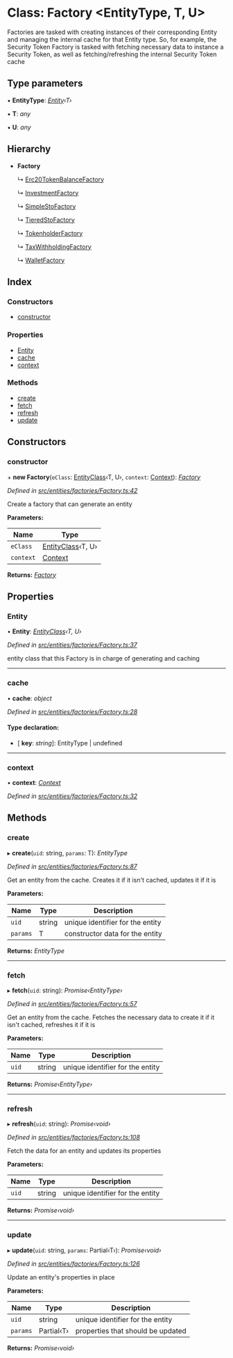 # Class: Factory <**EntityType, T, U**>

Factories are tasked with creating instances of their corresponding Entity and managing the internal cache for that Entity type.
So, for example, the Security Token Factory is tasked with fetching necessary data to instance a Security Token,
as well as fetching/refreshing the internal Security Token cache

## Type parameters

▪ **EntityType**: *[Entity](_entities_entity_.entity.md)‹T›*

▪ **T**: *any*

▪ **U**: *any*

## Hierarchy

* **Factory**

  ↳ [Erc20TokenBalanceFactory](_entities_factories_erc20tokenbalancefactory_.erc20tokenbalancefactory.md)

  ↳ [InvestmentFactory](_entities_factories_investmentfactory_.investmentfactory.md)

  ↳ [SimpleStoFactory](_entities_factories_simplestofactory_.simplestofactory.md)

  ↳ [TieredStoFactory](_entities_factories_tieredstofactory_.tieredstofactory.md)

  ↳ [TokenholderFactory](_entities_factories_tokenholderfactory_.tokenholderfactory.md)

  ↳ [TaxWithholdingFactory](_entities_factories_taxwithholdingfactory_.taxwithholdingfactory.md)

  ↳ [WalletFactory](_entities_factories_walletfactory_.walletfactory.md)

## Index

### Constructors

* [constructor](_entities_factories_factory_.factory.md#constructor)

### Properties

* [Entity](_entities_factories_factory_.factory.md#entity)
* [cache](_entities_factories_factory_.factory.md#cache)
* [context](_entities_factories_factory_.factory.md#context)

### Methods

* [create](_entities_factories_factory_.factory.md#create)
* [fetch](_entities_factories_factory_.factory.md#fetch)
* [refresh](_entities_factories_factory_.factory.md#refresh)
* [update](_entities_factories_factory_.factory.md#update)

## Constructors

###  constructor

\+ **new Factory**(`eClass`: [EntityClass](../interfaces/_entities_factories_factory_.entityclass.md)‹T, U›, `context`: [Context](_context_.context.md)): *[Factory](_entities_factories_factory_.factory.md)*

*Defined in [src/entities/factories/Factory.ts:42](https://github.com/PolymathNetwork/polymath-sdk/blob/45453ad/src/entities/factories/Factory.ts#L42)*

Create a factory that can generate an entity

**Parameters:**

Name | Type |
------ | ------ |
`eClass` | [EntityClass](../interfaces/_entities_factories_factory_.entityclass.md)‹T, U› |
`context` | [Context](_context_.context.md) |

**Returns:** *[Factory](_entities_factories_factory_.factory.md)*

## Properties

###  Entity

• **Entity**: *[EntityClass](../interfaces/_entities_factories_factory_.entityclass.md)‹T, U›*

*Defined in [src/entities/factories/Factory.ts:37](https://github.com/PolymathNetwork/polymath-sdk/blob/45453ad/src/entities/factories/Factory.ts#L37)*

entity class that this Factory is in charge of generating and caching

___

###  cache

• **cache**: *object*

*Defined in [src/entities/factories/Factory.ts:28](https://github.com/PolymathNetwork/polymath-sdk/blob/45453ad/src/entities/factories/Factory.ts#L28)*

#### Type declaration:

* \[ **key**: *string*\]: EntityType | undefined

___

###  context

• **context**: *[Context](_context_.context.md)*

*Defined in [src/entities/factories/Factory.ts:32](https://github.com/PolymathNetwork/polymath-sdk/blob/45453ad/src/entities/factories/Factory.ts#L32)*

## Methods

###  create

▸ **create**(`uid`: string, `params`: T): *EntityType*

*Defined in [src/entities/factories/Factory.ts:87](https://github.com/PolymathNetwork/polymath-sdk/blob/45453ad/src/entities/factories/Factory.ts#L87)*

Get an entity from the cache. Creates it if it isn't cached, updates it if it is

**Parameters:**

Name | Type | Description |
------ | ------ | ------ |
`uid` | string | unique identifier for the entity |
`params` | T | constructor data for the entity  |

**Returns:** *EntityType*

___

###  fetch

▸ **fetch**(`uid`: string): *Promise‹EntityType›*

*Defined in [src/entities/factories/Factory.ts:57](https://github.com/PolymathNetwork/polymath-sdk/blob/45453ad/src/entities/factories/Factory.ts#L57)*

Get an entity from the cache. Fetches the necessary data to create it if it isn't cached, refreshes it if it is

**Parameters:**

Name | Type | Description |
------ | ------ | ------ |
`uid` | string | unique identifier for the entity  |

**Returns:** *Promise‹EntityType›*

___

###  refresh

▸ **refresh**(`uid`: string): *Promise‹void›*

*Defined in [src/entities/factories/Factory.ts:108](https://github.com/PolymathNetwork/polymath-sdk/blob/45453ad/src/entities/factories/Factory.ts#L108)*

Fetch the data for an entity and updates its properties

**Parameters:**

Name | Type | Description |
------ | ------ | ------ |
`uid` | string | unique identifier for the entity  |

**Returns:** *Promise‹void›*

___

###  update

▸ **update**(`uid`: string, `params`: Partial‹T›): *Promise‹void›*

*Defined in [src/entities/factories/Factory.ts:126](https://github.com/PolymathNetwork/polymath-sdk/blob/45453ad/src/entities/factories/Factory.ts#L126)*

Update an entity's properties in place

**Parameters:**

Name | Type | Description |
------ | ------ | ------ |
`uid` | string | unique identifier for the entity |
`params` | Partial‹T› | properties that should be updated  |

**Returns:** *Promise‹void›*
